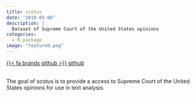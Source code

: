 ```yaml
---
title: scotus
date: "2019-03-06"
description: |
  Dataset of Supreme Court of the United States opinions
categories:
  - R package
image: "featured.png"
---
```


<div class="project-buttons">
<a href="https://github.com/EmilHvitfeldt/scotus">
  {{< fa brands github >}} github
</a>
</div>
<br>

The goal of scotus is to provide a access to Supreme Court of the United States opinions for use in text analysis.

